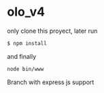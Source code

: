 # olo_v4
only clone this proyect, later run
```sh
$ npm install
```
and finally
```sh
node bin/www
```
Branch with express js support
